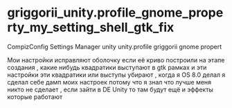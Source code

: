 # griggorii_unity.profile_gnome_property_my_setting_shell_gtk_fix
CompizConfig Settings Manager unity unity.profile griggorii gnome propert

Мои настройки исправляют оболочку если её криво построили на этапе создания , какие нибудь квадратики выступают в gtk рамках
и эти настройки эти квадратики или выступы убирают , когда я OS 8.0 делал я сделал себе дамп моих настроек потому что я знал что
лучше меня никто не сделает , если зайти в DE Unity то там будут ещё и эффекты которые работают 
